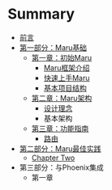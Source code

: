 # Summary

* [前言](README.md)
* [第一部分：Maru基础](chapter1.md)
    * [第一章：初始Maru](chapter-one.md)
        * [Maru框架介绍](maru.md)
        * [快速上手Maru](快速上手maru.md)
        * [基本项目结构](基本项目结构.md)
    * [第二章：Maru架构](第二章：maru架构.md)
        * [设计理念](设计理念.md)
        * 基本架构
    * [第三章：功能指南](第三章：功能指南.md)
        * [路由](路由.md)
* [第二部分：Maru最佳实践](part-two.md)
    * [Chapter Two](chapter-two.md)
* 第三部分：与Phoenix集成
    * 第一章

